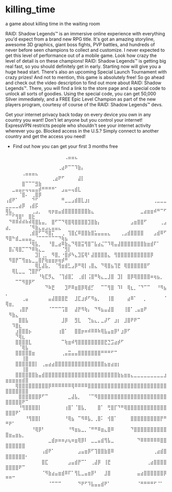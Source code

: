 # killing_time
a game about killing time in the waiting room

RAID: Shadow Legends™️ is an immersive online experience with everything you'd expect from a brand new RPG title. It's got an amazing storyline, awesome 3D graphics, giant boss fights, PVP battles, and hundreds of never before seen champions to collect and customize.
I never expected to get this level of performance out of a mobile game. Look how crazy the level of detail is on these champions!
RAID: Shadow Legends™️ is getting big real fast, so you should definitely get in early. Starting now will give you a huge head start. There's also an upcoming Special Launch Tournament with crazy prizes! And not to mention, this game is absolutely free!
So go ahead and check out the video description to find out more about RAID: Shadow Legends™️. There, you will find a link to the store page and a special code to unlock all sorts of goodies. Using the special code, you can get 50,000 Silver immediately, and a FREE Epic Level Champion as part of the new players program, courtesy of course of the RAID: Shadow Legends™️ devs.

Get your internet privacy back today on every device you own in any country you want! Don't let anyone but you control your internet! ExpressVPN restricts people who shouldn't see your internet activity wherever you go. Blocked access in the U.S.? Simply connect to another country and get the access you need!
   - Find out how you can get your first 3 months free

⠀⠀⠀⠀⠀⠀⠀⠀⠀⠀⠀⠀⠀⠀⠀⠀⠀⠀⢀⣤⣤⣄⠀⠀⠀⠀⠀⠀⠀⠀⠀⠀⠀⠀⠀⠀⠀⠀⠀⠀⠀⠀⠀⠀⠀⠀⠀⠀⠀⠀⠀⠀⠀⠀⠀⠀⠀⠀⠀⠀⠀⠀⠀⠀⠀⠀⠀⠀⠀
⠀⠀⠀⠀⠀⠀⠀⠀⠀⠀⠀⠀⠀⠀⠀⠀⢀⣴⠟⠉⠉⠹⣷⡄⠀⠀⠀⠀⠀⠀⠀⠀⠀⠀⠀⠀⠀⠀⠀⠀⠀⠀⠀⠀⠀⠀⠀⠀⠀⠀⠀⠀⠀⠀⢀⣤⣤⣤⣄⠀⠀⠀⠀⠀⠀⠀⠀⠀⠀
⠀⠀⠀⠀⠀⠀⠀⠀⠀⠀⠀⠀⠀⠀⢀⣴⠟⠋⠀⠀⠀⠀⣼⡇⠀⠀⠀⠀⠀⠀⠀⠀⠀⠀⠀⠀⠀⠀⠀⠀⠀⠀⠀⠀⠀⠀⠀⠀⠀⠀⠀⠀⠀⠀⣿⠉⠉⠉⣻⣷⠀⠀⠀⠀⠀⠀⠀⠀⠀
⠀⠀⣀⣤⣤⡤⢤⢤⣤⣤⡾⠛⠛⠛⠛⠁⠀⣠⣤⠤⢤⣾⣇⠀⠀⠀⠀⠀⠀⠀⠀⠀⠀⠀⠀⠀⠀⠀⠀⠀⠀⠀⠀⠀⠀⠀⠀⠀⠀⠀⠀⠀⠀⠈⣿⠄⠀⢀⣿⡿⠀⠀⠀⠀⠀⠀⠀⠀⠀
⢠⣾⠟⠁⠀⠀⠀⠀⠙⠋⠀⠀⠀⠀⠀⠀⠀⠛⣀⣀⣠⣾⣿⣇⣰⡆⠀⠀⠀⠀⠀⠀⠀⠀⠀⠀⠀⠀⠀⠀⠀⠀⠀⠀⠀⢀⣀⣀⣀⣀⣀⣀⣀⣴⡿⠀⢠⣾⡯⠀⠀⠀⠀⠀⠀⠀⠀⠀⠀
⢿⣧⡀⠀⠀⠀⠀⠀⢀⣠⡀⠀⠀⢶⡶⣶⣤⣾⣿⣿⣿⣿⣿⣿⣿⣷⣄⠀⠀⠀⠀⠀⠀⠀⠀⠀⠀⠀⠀⠀⠀⣀⣴⣶⣶⠾⠛⠉⠋⠉⠉⠋⢻⣿⠃⠀⣿⣗⠀⠀⠀⠀⠀⠀⠀⠀⠀⠀⠀
⠀⠙⠿⠿⠾⠾⠷⠾⢿⣿⣧⣤⡀⠀⣿⠋⠉⠙⢿⣿⢿⣿⣿⣿⣿⣹⣿⣷⡄⠀⠀⠀⠀⠀⠀⠀⠀⠀⣠⣶⣿⣿⠋⠀⠀⠀⠀⢀⣠⣴⡀⠀⠀⠀⠀⠀⠈⠻⣷⣄⣤⣠⣄⣤⣤⣄⠀⠀⠀
⠀⠀⠀⠀⠀⠀⠀⢀⣾⣿⠋⠉⠻⣿⡍⠀⠀⢀⠀⢹⣿⣎⠿⣿⣿⣷⣿⣥⣤⣤⣤⣄⠀⠀⠀⢀⣠⣾⣿⣿⣿⣿⠀⠀⠀⣠⣾⠿⠋⠻⣿⠓⣾⣀⣤⣤⣤⣀⠈⠉⠉⠉⠉⠉⠉⠙⢷⣦⠀
⠀⠀⠀⠀⠀⠀⠀⠘⢿⣧⡀⠀⠀⠘⣿⣀⣴⠿⣷⣄⠙⢿⣿⣭⢻⣿⠉⣧⣴⣌⠉⠹⢿⣤⣼⣿⣿⣿⣿⣿⣿⣿⣷⣶⣾⠏⠁⠀⠀⠀⣿⡌⢿⣿⡉⠉⠙⠿⢷⣄⣀⠀⠀⠀⠀⠀⠈⣻⡇
⠀⠀⠀⠀⠀⠀⠀⠀⠀⣹⡇⢀⡀⠀⠻⣿⡀⠐⣿⡾⠳⣄⣹⣯⢿⠃⣼⣿⣿⣿⣿⣄⠀⢻⣿⣿⣿⣿⣿⣿⣿⣿⣿⣿⡿⠀⠀⠀⠀⠀⠻⣿⡟⠉⢻⣶⣦⣀⣀⣿⡟⢷⣶⣶⡶⢶⡾⠛⠀
⠀⠀⠀⠀⠀⠀⠀⠀⠀⢿⣇⣼⣧⡀⠀⠈⢻⣶⣾⣃⣠⡿⠛⢿⡇⢠⣿⣄⠀⠙⢿⣿⣦⢹⣟⠀⢿⣿⣿⣿⣿⣿⣿⠋⠀⠀⠀⠀⠀⠀⠀⢿⣇⣀⣀⠀⢙⣿⡟⠋⠀⠀⠀⠀⠀⠀⠀⠀⠀
⠀⠀⠀⠀⠀⠀⠀⠀⠀⠀⠘⢷⣏⡻⣄⠀⠈⢹⣾⣿⡁⠀⢀⣾⡇⢨⣿⠛⢷⣄⣀⣸⣿⠀⣹⡇⠀⣿⡿⢿⣿⣿⣿⣿⠶⢶⣦⡀⠀⠀⠀⠀⠉⠉⠻⣿⡿⠋⠀⠀⠀⠀⠀⠀⠀⠀⠀⠀⠀
⠀⠀⠀⠀⠀⠀⠀⠀⠀⠀⠀⠀⠙⠷⣟⠀⠀⠀⣹⠟⠿⣶⣿⡿⢿⣾⡋⠀⠀⠉⠉⢻⣿⠀⠹⠇⠀⢿⣆⡀⠈⠙⠉⠉⠀⠀⠘⠻⣦⡀⠀⠀⠀⠀⠀⠀⠀⠀⠀⠀⠀⠀⠀⠀⠀⠀⠀⠀⠀
⠀⠀⠀⠀⠀⢀⣤⠀⠀⠀⠀⠀⠀⣤⣼⣿⣿⣿⣟⠀⠀⣸⣏⣰⡾⠋⠻⣦⡀⠀⠀⢸⣿⠀⠀⠀⠀⣴⠿⠁⠀⠀⡀⠀⠀⠀⠀⠀⠈⢿⣶⡀⠀⠀⠀⠀⠀⠀⠀⠀⠀⠀⠀⠀⠀⠀⠀⠀⠀
⠀⠀⠀⠀⢠⣿⡟⠀⠀⠀⠀⠀⠀⠈⠉⠉⠉⢩⣿⠀⠀⣼⡟⠻⢷⡄⠀⠙⠻⣦⣤⣼⣿⠀⠀⠀⢸⣿⠁⢀⣤⣶⠟⠀⠀⠀⠀⠀⠀⠀⠻⣷⣄⠀⠀⠀⠀⠀⠀⠀⠀⠀⠀⠀⠀⠀⠀⠀⠀
⠀⠀⠀⠀⣿⣿⣧⠀⠀⠀⠀⠀⠀⠀⠀⠀⠀⣸⡿⠀⠀⣻⣇⠀⠀⢙⣦⣄⡀⣀⡼⠋⠀⣰⡆⠀⣸⣿⠟⠟⠉⠀⠀⠀⠀⠀⠀⠀⠀⠀⠀⠹⣿⣆⠀⠀⠀⠀⠀⠀⠀⠀⠀⠀⠀⠀⠀⠀⠀
⠀⠀⠀⣰⣿⣿⣿⡦⠀⠀⠀⠀⠀⠀⠀⠀⢰⣿⠁⠀⠀⣿⣿⡶⠶⠾⠿⠿⠷⢿⣧⣤⣶⡿⠃⣰⡿⠋⠀⠀⠀⠀⠀⠀⠀⠀⠀⠀⠀⠀⠀⠀⠙⢿⣆⠀⠀⠀⠀⠀⠀⠀⠀⠀⠀⠀⠀⠀⠀
⠀⠀⠀⣿⣿⣿⣿⣇⠀⠀⠀⠀⠀⠀⠀⠀⠀⠉⢷⣶⠾⢻⣿⣿⣿⣿⣿⣿⣿⣿⣟⣙⣩⣴⡾⠋⠀⠀⠀⠀⠀⠀⠀⠀⠀⠀⠀⠀⠀⠀⠀⠀⠀⠈⢿⣧⠀⠀⠀⠀⠀⠀⠀⠀⠀⠀⠀⠀⠀
⠀⠀⠀⣿⣿⣿⣿⣿⣶⠀⠀⠀⠀⠀⠀⠀⠀⢀⣤⣭⣤⣤⣿⣿⣿⣿⣿⣿⣿⠛⠛⠛⠋⠉⠀⠀⠀⠀⠀⠀⠀⠀⠀⠀⠀⠀⠀⠀⠀⠀⠀⠀⠀⠀⢸⣿⠀⠀⠀⠀⠀⠀⠀⠀⠀⠀⠀⠀⠀
⠀⠀⠀⣿⣿⣿⣿⣿⣿⡇⠀⢀⣤⣴⣴⣿⣿⣿⣿⣿⣿⣿⣿⣿⣿⣿⣿⣿⣿⣿⣦⣶⣴⣶⡆⠀⠀⠀⠀⠀⠀⠀⠀⠀⠀⠀⠀⠀⠀⠀⠀⠀⠀⠀⢸⣿⠀⠀⠀⠀⠀⠀⠀⠀⠀⠀⠀⠀⠀
⠀⠀⠀⣿⣿⣿⣿⣿⣿⣷⣤⣾⣿⣿⣿⣿⣿⣿⣿⣿⣿⣿⣿⣿⣿⣿⣿⣿⣿⣿⣿⣿⣿⣿⣷⣦⣶⣶⣄⣀⣀⣀⣀⣀⣀⣀⣀⣀⣰⣶⣶⣶⣶⣶⣾⣿⠀⠀⠀⠀⠀⠀⠀⠀⠀⠀⠀⠀⠀
⠀⠀⠀⢿⣿⣿⣿⣿⣿⣿⣿⣿⣿⡿⠿⠿⠿⠿⠿⠿⢿⠿⠿⠿⠿⣿⣿⣿⣿⣿⣿⣿⣿⣿⣿⣿⣿⣿⣿⣿⣿⣿⣿⣿⣿⣿⣿⣿⣿⣿⣿⣿⣿⣿⣿⣿⠀⠀⠀⠀⠀⠀⠀⠀⠀⠀⠀⠀⠀
⠀⠀⠀⠀⣿⣿⣿⣿⣿⣿⡿⠋⠉⠀⠀⠀⠀⠀⠀⣀⣼⣧⡀⠀⠀⠈⠉⠻⣿⣿⣿⣿⣿⣿⣿⣿⣿⣿⣿⣿⣿⣿⣿⣿⣿⣿⣿⣿⣿⣿⣿⣿⣿⣿⠟⠉⠀⠀⠀⠀⠀⠀⠀⠀⠀⠀⠀⠀⠀
⠀⠀⠀⠀⠘⢻⣿⣿⣿⣿⡇⠀⠀⠀⠀⠀⠀⠀⢰⣿⠁⠈⣿⣧⡀⠀⠀⠀⣿⠁⠀⢛⣿⡏⠙⠛⢿⣿⣿⣿⣿⣿⣿⣿⣿⣿⣿⣿⣿⣿⣿⣿⠟⠁⠀⠀⠀⠀⠀⠀⠀⠀⠀⠀⠀⠀⠀⠀⠀
⠀⠀⠀⠀⠀⠀⠘⢻⣿⣿⡇⠀⠀⠀⠀⠀⠀⠀⠘⢿⣦⠀⠉⠻⠿⣧⡀⢀⣿⠅⠀⢺⣿⠁⠀⠀⠀⠀⣿⣿⣿⣿⣿⣿⣿⣿⣿⡟⠛⠛⠟⠁⠀⠀⠀⠀⠀⠀⠀⠀⠀⠀⠀⠀⠀⠀⠀⠀⠀
⠀⠀⠀⠀⠀⠀⠀⠀⠘⢿⡿⠃⠀⠀⠀⠀⠀⠀⠀⠘⠻⣶⣦⣀⡀⠈⠛⠛⠿⣶⣄⣿⠿⠀⠀⠀⠀⠀⠙⣿⣿⣿⣿⣿⣿⣿⣿⣿⣿⣿⣶⣤⣶⣦⡀⠀⠀⠀⠀⠀⠀⠀⠀⠀⠀⠀⠀⠀⠀
⠀⠀⠀⠀⠀⠀⠀⠀⠀⠀⠀⠀⠀⣀⣾⡶⠶⠶⡴⢦⠶⣶⢿⡿⠇⠀⣀⣀⣤⣾⢻⣧⣀⠀⠀⠀⠀⠀⠀⠀⠙⠿⠿⠿⠿⠿⠿⣿⣿⣿⣿⣿⣿⣿⣿⠀⠀⠀⠀⠀⠀⠀⠀⠀⠀⠀⠀⠀⠀
⠀⠀⠀⠀⠀⠀⠀⠀⠀⠀⠀⢠⣾⠟⠁⠀⠀⠀⠀⠀⠀⠀⣠⣤⣶⡿⠋⢹⣿⣿⣷⣿⠿⠀⠀⠀⠀⠀⠀⠀⠀⠀⠀⠀⠀⢀⣴⣾⣿⣿⣿⣿⣿⣿⣿⠂⠀⠀⠀⠀⠀⠀⠀⠀⠀⠀⠀⠀⠀
⠀⠀⠀⠀⠀⠀⠀⠀⠀⠀⠀⣿⣏⠀⠀⠀⠀⠀⠀⣠⣤⣾⡟⠉⠁⠀⢀⣼⡿⠀⢸⣟⠀⠀⠀⠀⠀⠀⠀⠀⠀⠀⠀⢀⣴⣿⣿⣿⣿⣿⣿⣿⣿⠟⠉⠀⠀⠀⠀⠀⠀⠀⠀⠀⠀⠀⠀⠀⠀
⠀⠀⠀⠀⠀⠀⠀⠀⠀⠀⠀⠈⠻⣷⣴⣤⣶⣾⠿⠏⠁⢻⣇⣀⣤⣶⡿⠃⠀⠀⣸⣿⠀⠀⠀⠀⠀⠀⠀⠀⣤⣴⣿⣿⣿⣿⣿⣿⡿⠛⠛⠉⠀⠀⠀⠀⠀⠀⠀⠀⠀⠀⠀⠀⠀⠀⠀⠀⠀
⠀⠀⠀⠀⠀⠀⠀⠀⠀⠀⠀⠀⠀⠈⠉⠉⠉⠀⠀⠀⠀⠀⠙⠟⠋⠹⣧⣤⣤⣾⠟⠁⠀⠀⠀⠀⠀⠀⠀⠀⠈⠛⠛⠛⠛⠋⠈⠁⠀⠀⠀⠀⠀⠀⠀⠀⠀⠀⠀⠀⠀⠀⠀⠀⠀⠀⠀⠀⠀
